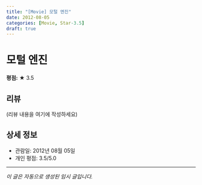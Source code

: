```yaml
---
title: "[Movie] 모털 엔진"
date: 2012-08-05
categories: [Movie, Star-3.5]
draft: true
---
```


# 모털 엔진

**평점:** ★ 3.5

## 리뷰

(리뷰 내용을 여기에 작성하세요)

## 상세 정보

- 관람일: 2012년 08월 05일
- 개인 평점: 3.5/5.0

---

*이 글은 자동으로 생성된 임시 글입니다.*
